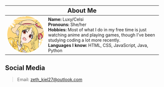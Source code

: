 <table>
  <thead>
    <tr>
      <th colspan="2" align="center">
        <span style="font-size: 20px;">About Me</span>
      </th>
    </tr>
  </thead>
  <tbody>
    <tr>
      <td width="120" align="center">
        <img src="nijika.png" width="120" alt="Profile Picture" style="border-radius: 50%;">
      </td>
      <td>
        <strong>Name:</strong> Luxy/Celsi<br>
        <strong>Pronouns:</strong> She/her<br>
        <strong>Hobbies:</strong> Most of what I do in my free time is just watching anime and playing games, though I've been studying coding a lot more recently.<br>
        <strong>Languages I know:</strong> HTML, CSS, JavaScript, Java, Python
      </td>
    </tr>
  </tbody>
</table>

## Social Media
> Email: zeth_kiel27@outlook.com
